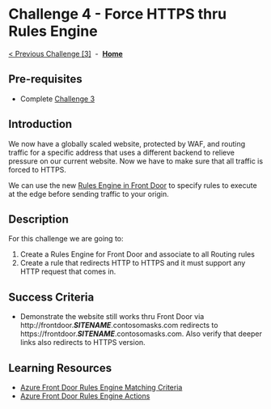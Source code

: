 # Challenge 4 - Force HTTPS thru Rules Engine

[< Previous Challenge [3]](./Challenge03.md)&nbsp;&nbsp;-&nbsp;&nbsp;**[Home](../README.md)**

## Pre-requisites

- Complete [Challenge 3](./Challenge03.md)

## Introduction

We now have a globally scaled website, protected by WAF, and routing traffic for a specific address that uses a different backend to relieve pressure on our current website.  Now we have to make sure that all traffic is forced to HTTPS.  

We can use the new [Rules Engine in Front Door](https://docs.microsoft.com/en-us/azure/frontdoor/front-door-rules-engine) to specify rules to execute at the edge before sending traffic to your origin.  

## Description

For this challenge we are going to:
1. Create a Rules Engine for Front Door and associate to all Routing rules
2. Create a rule that redirects HTTP to HTTPS and it must support any HTTP request that comes in.

## Success Criteria

- Demonstrate the website still works thru Front Door via http://frontdoor.***SITENAME***.contosomasks.com redirects to https://frontdoor.***SITENAME***.contosomasks.com.  Also verify that deeper links also redirects to HTTPS version.

## Learning Resources

- [Azure Front Door Rules Engine Matching Criteria](https://docs.microsoft.com/en-us/azure/frontdoor/front-door-rules-engine-match-conditions)
- [Azure Front Door Rules Engine Actions](https://docs.microsoft.com/en-us/azure/frontdoor/front-door-rules-engine-actions)

